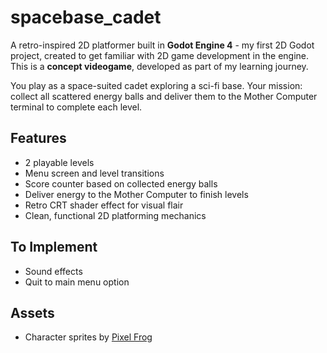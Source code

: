 # spacebase_cadet

A retro-inspired 2D platformer built in **Godot Engine 4** - my first 2D Godot project, created to get familiar with 2D game development in the engine. This is a **concept videogame**, developed as part of my learning journey.

You play as a space-suited cadet exploring a sci-fi base. Your mission: collect all scattered energy balls and deliver them to the Mother Computer terminal to complete each level.

## Features

- 2 playable levels  
- Menu screen and level transitions  
- Score counter based on collected energy balls  
- Deliver energy to the Mother Computer to finish levels  
- Retro CRT shader effect for visual flair  
- Clean, functional 2D platforming mechanics  

## To Implement

- Sound effects  
- Quit to main menu option  

## Assets

- Character sprites by [Pixel Frog](https://pixelfrog-assets.itch.io/)
